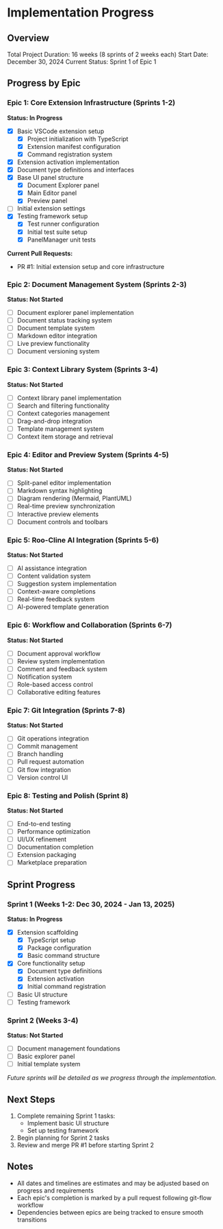 # Implementation Progress

## Overview
Total Project Duration: 16 weeks (8 sprints of 2 weeks each)
Start Date: December 30, 2024
Current Status: Sprint 1 of Epic 1

## Progress by Epic

### Epic 1: Core Extension Infrastructure (Sprints 1-2)
**Status: In Progress**
- [x] Basic VSCode extension setup
  - [x] Project initialization with TypeScript
  - [x] Extension manifest configuration
  - [x] Command registration system
- [x] Extension activation implementation
- [x] Document type definitions and interfaces
- [x] Base UI panel structure
  - [x] Document Explorer panel
  - [x] Main Editor panel
  - [x] Preview panel
- [ ] Initial extension settings
- [x] Testing framework setup
  - [x] Test runner configuration
  - [x] Initial test suite setup
  - [x] PanelManager unit tests

**Current Pull Requests:**
- PR #1: Initial extension setup and core infrastructure

### Epic 2: Document Management System (Sprints 2-3)
**Status: Not Started**
- [ ] Document explorer panel implementation
- [ ] Document status tracking system
- [ ] Document template system
- [ ] Markdown editor integration
- [ ] Live preview functionality
- [ ] Document versioning system

### Epic 3: Context Library System (Sprints 3-4)
**Status: Not Started**
- [ ] Context library panel implementation
- [ ] Search and filtering functionality
- [ ] Context categories management
- [ ] Drag-and-drop integration
- [ ] Template management system
- [ ] Context item storage and retrieval

### Epic 4: Editor and Preview System (Sprints 4-5)
**Status: Not Started**
- [ ] Split-panel editor implementation
- [ ] Markdown syntax highlighting
- [ ] Diagram rendering (Mermaid, PlantUML)
- [ ] Real-time preview synchronization
- [ ] Interactive preview elements
- [ ] Document controls and toolbars

### Epic 5: Roo-Cline AI Integration (Sprints 5-6)
**Status: Not Started**
- [ ] AI assistance integration
- [ ] Content validation system
- [ ] Suggestion system implementation
- [ ] Context-aware completions
- [ ] Real-time feedback system
- [ ] AI-powered template generation

### Epic 6: Workflow and Collaboration (Sprints 6-7)
**Status: Not Started**
- [ ] Document approval workflow
- [ ] Review system implementation
- [ ] Comment and feedback system
- [ ] Notification system
- [ ] Role-based access control
- [ ] Collaborative editing features

### Epic 7: Git Integration (Sprints 7-8)
**Status: Not Started**
- [ ] Git operations integration
- [ ] Commit management
- [ ] Branch handling
- [ ] Pull request automation
- [ ] Git flow integration
- [ ] Version control UI

### Epic 8: Testing and Polish (Sprint 8)
**Status: Not Started**
- [ ] End-to-end testing
- [ ] Performance optimization
- [ ] UI/UX refinement
- [ ] Documentation completion
- [ ] Extension packaging
- [ ] Marketplace preparation

## Sprint Progress

### Sprint 1 (Weeks 1-2: Dec 30, 2024 - Jan 13, 2025)
**Status: In Progress**
- [x] Extension scaffolding
  - [x] TypeScript setup
  - [x] Package configuration
  - [x] Basic command structure
- [x] Core functionality setup
  - [x] Document type definitions
  - [x] Extension activation
  - [x] Initial command registration
- [ ] Basic UI structure
- [ ] Testing framework

### Sprint 2 (Weeks 3-4)
**Status: Not Started**
- [ ] Document management foundations
- [ ] Basic explorer panel
- [ ] Initial template system

_Future sprints will be detailed as we progress through the implementation._

## Next Steps
1. Complete remaining Sprint 1 tasks:
   - Implement basic UI structure
   - Set up testing framework
2. Begin planning for Sprint 2 tasks
3. Review and merge PR #1 before starting Sprint 2

## Notes
- All dates and timelines are estimates and may be adjusted based on progress and requirements
- Each epic's completion is marked by a pull request following git-flow workflow
- Dependencies between epics are being tracked to ensure smooth transitions